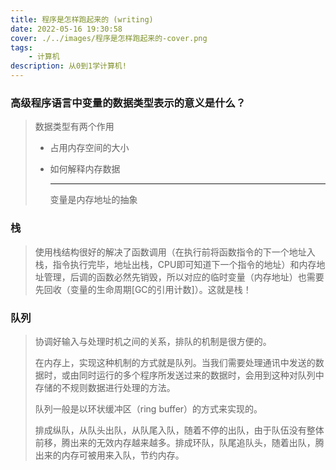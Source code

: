 ```yaml
---
title: 程序是怎样跑起来的 (writing)
date: 2022-05-16 19:30:58
cover: ./../images/程序是怎样跑起来的-cover.png
tags: 
    - 计算机
description: 从0到1学计算机!
---
```

### 高级程序语言中变量的数据类型表示的意义是什么？

> 数据类型有两个作用
>
> - 占用内存空间的大小
>
> - 如何解释内存数据
>
>   ---
>
>   变量是内存地址的抽象

### 栈

> 使用栈结构很好的解决了函数调用（在执行前将函数指令的下一个地址入栈，指令执行完毕，地址出栈，CPU即可知道下一个指令的地址）和内存地址管理，后调的函数必然先销毁，所以对应的临时变量（内存地址）也需要先回收（变量的生命周期[GC的引用计数]）。这就是栈！

### 队列

> 协调好输入与处理时机之间的关系，排队的机制是很方便的。
>
> 在内存上，实现这种机制的方式就是队列。当我们需要处理通讯中发送的数据时，或由同时运行的多个程序所发送过来的数据时，会用到这种对队列中存储的不规则数据进行处理的方法。
>
> 队列一般是以环状缓冲区（ring buffer）的方式来实现的。
>
> 排成纵队，从队头出队，从队尾入队，随着不停的出队，由于队伍没有整体前移，腾出来的无效内存越来越多。排成环队，队尾追队头，随着出队，腾出来的内存可被用来入队，节约内存。
